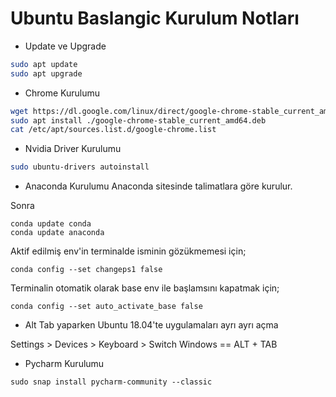 # Ubuntu Baslangic Kurulum Notları

* Update ve Upgrade
```sh
sudo apt update
sudo apt upgrade
```

* Chrome Kurulumu
```sh
wget https://dl.google.com/linux/direct/google-chrome-stable_current_amd64.deb
sudo apt install ./google-chrome-stable_current_amd64.deb
cat /etc/apt/sources.list.d/google-chrome.list
```

* Nvidia Driver Kurulumu
```sh
sudo ubuntu-drivers autoinstall
```

* Anaconda Kurulumu
Anaconda sitesinde talimatlara göre kurulur.

Sonra
```
conda update conda
conda update anaconda
```
Aktif edilmiş env'in terminalde isminin gözükmemesi için;
```
conda config --set changeps1 false
```
Terminalin otomatik olarak base env ile başlamsını kapatmak için;
```
conda config --set auto_activate_base false
```

* Alt Tab yaparken Ubuntu 18.04'te uygulamaları ayrı ayrı açma

Settings > Devices > Keyboard > Switch Windows == ALT + TAB


* Pycharm Kurulumu
```
sudo snap install pycharm-community --classic
```



